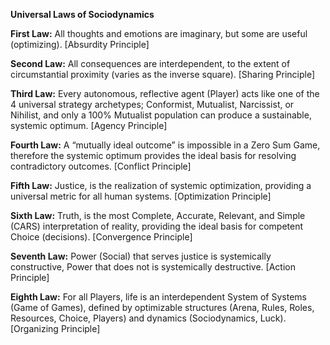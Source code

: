 **Universal Laws of Sociodynamics**

**First Law:** All thoughts and emotions are imaginary, but some are
useful (optimizing). \[Absurdity Principle\]

**Second Law:** All consequences are interdependent, to the extent of
circumstantial proximity (varies as the inverse square). \[Sharing
Principle\]

**Third Law:** Every autonomous, reflective agent (Player) acts like one
of the 4 universal strategy archetypes; Conformist, Mutualist,
Narcissist, or Nihilist, and only a 100% Mutualist population can
produce a sustainable, systemic optimum. \[Agency Principle\]

**Fourth Law:** A “mutually ideal outcome” is impossible in a Zero Sum
Game, therefore the systemic optimum provides the ideal basis for
resolving contradictory outcomes. \[Conflict Principle\]

**Fifth Law:** Justice, is the realization of systemic optimization,
providing a universal metric for all human systems. \[Optimization
Principle\]

**Sixth Law:** Truth, is the most Complete, Accurate, Relevant, and
Simple (CARS) interpretation of reality, providing the ideal basis for
competent Choice (decisions). \[Convergence Principle\]

**Seventh Law:** Power (Social) that serves justice is systemically
constructive, Power that does not is systemically destructive. \[Action
Principle\]

**Eighth Law:** For all Players, life is an interdependent System of
Systems (Game of Games), defined by optimizable structures (Arena,
Rules, Roles, Resources, Choice, Players) and dynamics (Sociodynamics,
Luck). \[Organizing Principle\]
